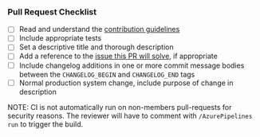 ### Pull Request Checklist

- [ ] Read and understand the [contribution guidelines](https://github.com/digital-asset/daml/blob/master/CONTRIBUTING.md)
- [ ] Include appropriate tests
- [ ] Set a descriptive title and thorough description
- [ ] Add a reference to the [issue this PR will solve](https://github.com/digital-asset/daml/issues), if appropriate
- [ ] Include changelog additions in one or more commit message bodies between the `CHANGELOG_BEGIN` and `CHANGELOG_END` tags
- [ ] Normal production system change, include purpose of change in description

NOTE: CI is not automatically run on non-members pull-requests for security
reasons. The reviewer will have to comment with `/AzurePipelines run` to
trigger the build.
